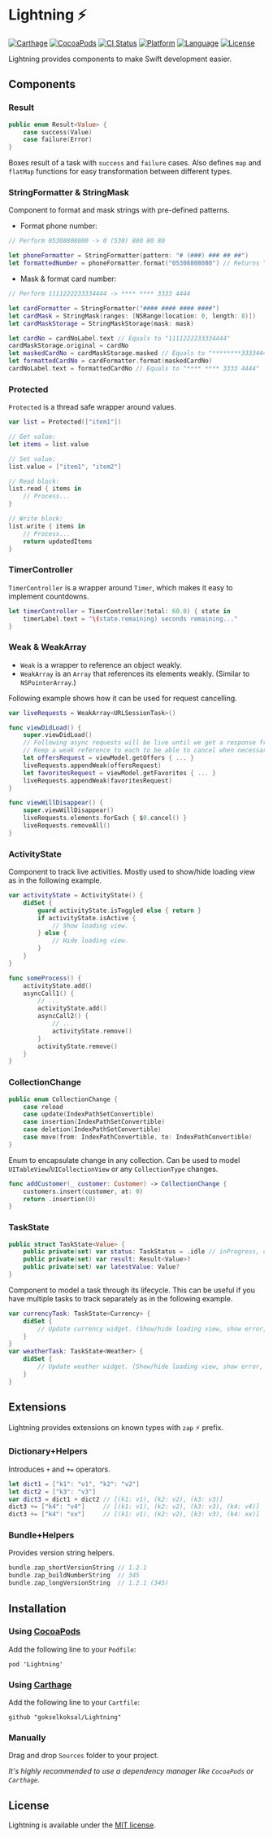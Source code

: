 # Lightning :zap:

[![Carthage](https://img.shields.io/badge/Carthage-compatible-4BC51D.svg?style=flat)](https://github.com/Carthage/Carthage)
[![CocoaPods](https://img.shields.io/cocoapods/v/Lightning.svg?style=flat)](http://cocoapods.org/pods/Lightning)
[![CI Status](http://img.shields.io/travis/gokselkoksal/Lightning.svg?style=flat)](https://travis-ci.org/gokselkoksal/Lightning)
[![Platform](https://img.shields.io/cocoapods/p/Lightning.svg?style=flat)](http://cocoadocs.org/docsets/Lightning)
[![Language](https://img.shields.io/badge/swift-3.0-orange.svg)](http://swift.org)
[![License](https://img.shields.io/badge/license-MIT-lightgrey.svg)](https://github.com/gokselkoksal/Lightning/blob/master/LICENSE.txt)

Lightning provides components to make Swift development easier.

## Components

### Result
```swift
public enum Result<Value> {
    case success(Value)
    case failure(Error)
}
```
Boxes result of a task with `success` and `failure` cases. Also defines `map` and `flatMap` functions for easy transformation between different types.

### StringFormatter & StringMask
Component to format and mask strings with pre-defined patterns.

- Format phone number:
```swift
// Perform 05308808080 -> 0 (530) 880 80 80

let phoneFormatter = StringFormatter(pattern: "# (###) ### ## ##")
let formattedNumber = phoneFormatter.format("05308808080") // Returns "0 (530) 880 80 80"
```
- Mask & format card number:
```swift
// Perform 1111222233334444 -> **** **** 3333 4444

let cardFormatter = StringFormatter("#### #### #### ####")
let cardMask = StringMask(ranges: [NSRange(location: 0, length: 8)])
let cardMaskStorage = StringMaskStorage(mask: mask)

let cardNo = cardNoLabel.text // Equals to "1111222233334444"
cardMaskStorage.original = cardNo
let maskedCardNo = cardMaskStorage.masked // Equals to "********33334444"
let formattedCardNo = cardFormatter.format(maskedCardNo)
cardNoLabel.text = formattedCardNo // Equals to "**** **** 3333 4444"
```

### Protected
`Protected` is a thread safe wrapper around values.
```swift
var list = Protected(["item1"])

// Get value:
let items = list.value

// Set value:
list.value = ["item1", "item2"]

// Read block:
list.read { items in
    // Process...
}

// Write block:
list.write { items in
    // Process...
    return updatedItems
}
```

### TimerController
`TimerController` is a wrapper around `Timer`, which makes it easy to implement countdowns.
```swift
let timerController = TimerController(total: 60.0) { state in
    timerLabel.text = "\(state.remaining) seconds remaining..."
}
```

### Weak & WeakArray
- `Weak` is a wrapper to reference an object weakly.
- `WeakArray` is an `Array` that references its elements weakly. (Similar to `NSPointerArray`.)

Following example shows how it can be used for request cancelling.

```swift
var liveRequests = WeakArray<URLSessionTask>()

func viewDidLoad() {
    super.viewDidLoad()
    // Following async requests will be live until we get a response from server.
    // Keep a weak reference to each to be able to cancel when necessary.
    let offersRequest = viewModel.getOffers { ... }
    liveRequests.appendWeak(offersRequest)
    let favoritesRequest = viewModel.getFavorites { ... }
    liveRequests.appendWeak(favoritesRequest)
}

func viewWillDisappear() {
    super.viewWillDisappear()
    liveRequests.elements.forEach { $0.cancel() }
    liveRequests.removeAll()
}
```

### ActivityState
Component to track live activities. Mostly used to show/hide loading view as in the following example.

```swift
var activityState = ActivityState() {
    didSet {
        guard activityState.isToggled else { return }
        if activityState.isActive {
            // Show loading view.
        } else {
            // Hide loading view.
        }
    }
}

func someProcess() {
    activityState.add()
    asyncCall1() {
        // ...
        activityState.add()
        asyncCall2() {
            // ...
            activityState.remove()
        }
        activityState.remove()
    }
}
```
### CollectionChange
```swift
public enum CollectionChange {
    case reload
    case update(IndexPathSetConvertible)
    case insertion(IndexPathSetConvertible)
    case deletion(IndexPathSetConvertible)
    case move(from: IndexPathConvertible, to: IndexPathConvertible)
}
```
Enum to encapsulate change in any collection. Can be used to model `UITableView`/`UICollectionView` or any `CollectionType` changes.

```swift
func addCustomer(_ customer: Customer) -> CollectionChange {
    customers.insert(customer, at: 0)
    return .insertion(0)
}
```

### TaskState
```swift
public struct TaskState<Value> {   
    public private(set) var status: TaskStatus = .idle // inProgress, cancelled, finished
    public private(set) var result: Result<Value>?
    public private(set) var latestValue: Value?
}
```
Component to model a task through its lifecycle. This can be useful if you have multiple tasks to track separately as in the following example.
```swift
var currencyTask: TaskState<Currency> {
    didSet {
        // Update currency widget. (Show/hide loading view, show error, show result etc.)
    }
}
var weatherTask: TaskState<Weather> {
    didSet {
        // Update weather widget. (Show/hide loading view, show error, show result etc.)
    }
}
```

## Extensions
Lightning provides extensions on known types with `zap` :zap: prefix.

### Dictionary+Helpers
Introduces `+` and `+=` operators.
```swift
let dict1 = ["k1": "v1", "k2": "v2"]
let dict2 = ["k3": "v3"]
var dict3 = dict1 + dict2 // [(k1: v1), (k2: v2), (k3: v3)]
dict3 += ["k4": "v4"]     // [(k1: v1), (k2: v2), (k3: v3), (k4: v4)]
dict3 += ["k4": "xx"]     // [(k1: v1), (k2: v2), (k3: v3), (k4: xx)]
```

### Bundle+Helpers
Provides version string helpers.
```swift
bundle.zap_shortVersionString // 1.2.1
bundle.zap_buildNumberString  // 345
bundle.zap_longVersionString  // 1.2.1 (345)
```

## Installation

### Using [CocoaPods](https://github.com/CocoaPods/CocoaPods)
Add the following line to your `Podfile`:
```
pod 'Lightning'
```

### Using [Carthage](https://github.com/Carthage/Carthage)
Add the following line to your `Cartfile`:
```
github "gokselkoksal/Lightning"
```

### Manually
Drag and drop `Sources` folder to your project. 

*It's highly recommended to use a dependency manager like `CocoaPods` or `Carthage`.*

## License
Lightning is available under the [MIT license](https://github.com/gokselkoksal/Lightning/blob/master/LICENSE.txt).
